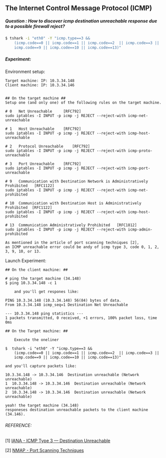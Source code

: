 ## The Internet Control Message Protocol (ICMP)
##### Question : How to discover icmp destination unreachable response due to a possible firewall reject?
```bash
$ tshark -i "eth0" -Y "icmp.type==3 &&
    (icmp.code==0 || icmp.code==1 || icmp.code==2  || icmp.code==3 ||
    icmp.code==9 || icmp.code==10 || icmp.code==13)"
```

##### Experiment:

Environment setup:

```
Target machine: IP: 10.3.34.148
Client machine: IP: 10.3.34.146


## On the target machine ##
Setup one (and only one) of the following rules on the target machine.

# 0   Net Unreachable     [RFC792]
sudo iptables -I INPUT -p icmp -j REJECT --reject-with icmp-net-unreachable

# 1   Host Unreachable    [RFC792]
sudo iptables -I INPUT -p icmp -j REJECT --reject-with icmp-host-unreachable

# 2   Protocol Unreachable    [RFC792]
sudo iptables -I INPUT -p icmp -j REJECT --reject-with icmp-proto-unreachable

# 3   Port Unreachable    [RFC792]
sudo iptables -I INPUT -p icmp -j REJECT --reject-with icmp-port-unreachable

# 9   Communication with Destination Network is Administratively Prohibited   [RFC1122]
sudo iptables -I INPUT -p icmp -j REJECT --reject-with icmp-net-prohibited

# 10  Communication with Destination Host is Administratively Prohibited  [RFC1122]
sudo iptables -I INPUT -p icmp -j REJECT --reject-with icmp-host-prohibited

# 13  Communication Administratively Prohibited   [RFC1812]
sudo iptables -I INPUT -p icmp -j REJECT --reject-with icmp-admin-prohibited

As mentioned in the article of port scanning techniques [2],
an ICMP unreachable error could be andy of icmp type 3, code 0, 1, 2, 3, 9, 10, or 13.

```

Launch Experiment:

```
## On the client machine: ##

# ping the target machine (34.148)
$ ping 10.3.34.148 -c 1

    and you'll get respones like:

PING 10.3.34.148 (10.3.34.148) 56(84) bytes of data.
From 10.3.34.148 icmp_seq=1 Destination Net Unreachable

--- 10.3.34.148 ping statistics ---
1 packets transmitted, 0 received, +1 errors, 100% packet loss, time 0ms
```

```
## On the Target machine: ##

    Execute the oneliner

$  tshark -i "eth0" -Y "icmp.type==3 &&
    (icmp.code==0 || icmp.code==1 || icmp.code==2  || icmp.code==3 ||
    icmp.code==9 || icmp.code==10 || icmp.code==13)"

and you'll capture packets like:

10.3.34.148 -> 10.3.34.146  Destination unreachable (Network unreachable)
1  10.3.34.148 -> 10.3.34.146  Destination unreachable (Network unreachable)
2  10.3.34.148 -> 10.3.34.146  Destination unreachable (Network unreachable)

yeah! the target machine (34.148)
responeses destination unreachable packets to the client machine (34.146).
```

###### REFERENCE:

[1] [IANA - ICMP Type 3 — Destination Unreachable](https://www.iana.org/assignments/icmp-parameters/icmp-parameters.xhtml#icmp-parameters-codes-3)

[2] [NMAP - Port Scanning Techniques](https://nmap.org/book/man-port-scanning-techniques.html)
